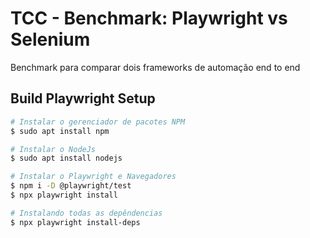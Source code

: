 # TCC - Benchmark: Playwright vs Selenium
Benchmark para comparar dois frameworks de automação end to end

## Build Playwright Setup

```bash
# Instalar o gerenciador de pacotes NPM
$ sudo apt install npm

# Instalar o NodeJs
$ sudo apt install nodejs

# Instalar o Playwright e Navegadores
$ npm i -D @playwright/test
$ npx playwright install

# Instalando todas as depêndencias
$ npx playwright install-deps
```
